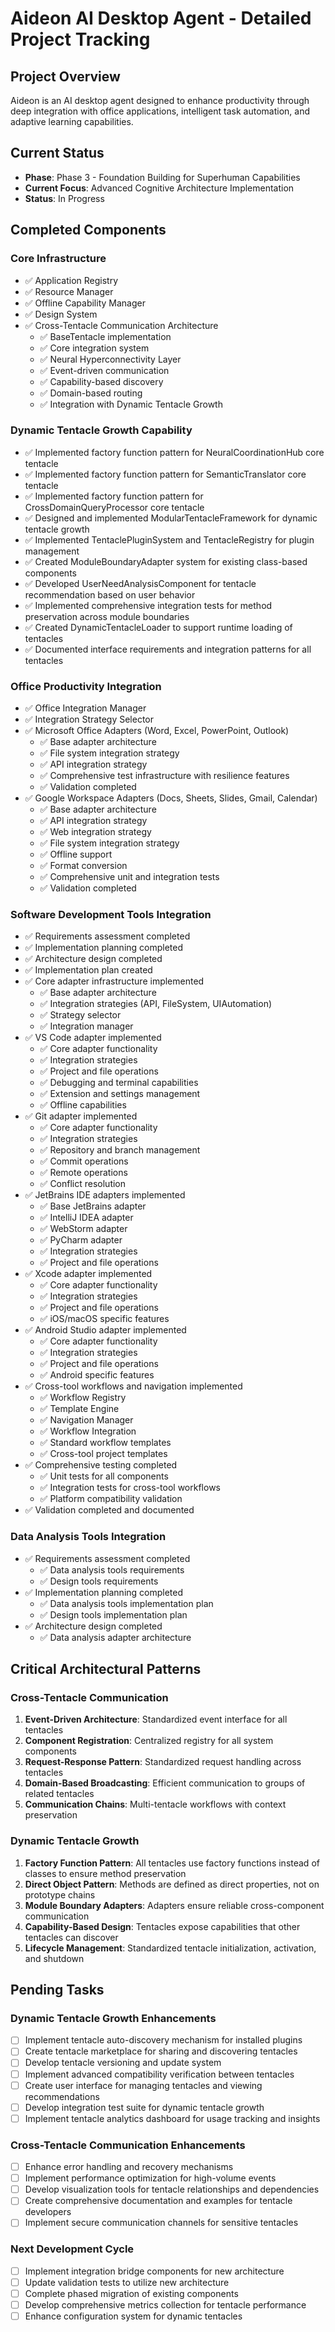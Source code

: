 # Aideon AI Desktop Agent - Detailed Project Tracking

## Project Overview
Aideon is an AI desktop agent designed to enhance productivity through deep integration with office applications, intelligent task automation, and adaptive learning capabilities.

## Current Status
- **Phase**: Phase 3 - Foundation Building for Superhuman Capabilities
- **Current Focus**: Advanced Cognitive Architecture Implementation
- **Status**: In Progress

## Completed Components

### Core Infrastructure
- ✅ Application Registry
- ✅ Resource Manager
- ✅ Offline Capability Manager
- ✅ Design System
- ✅ Cross-Tentacle Communication Architecture
  - ✅ BaseTentacle implementation
  - ✅ Core integration system
  - ✅ Neural Hyperconnectivity Layer
  - ✅ Event-driven communication
  - ✅ Capability-based discovery
  - ✅ Domain-based routing
  - ✅ Integration with Dynamic Tentacle Growth

### Dynamic Tentacle Growth Capability
- ✅ Implemented factory function pattern for NeuralCoordinationHub core tentacle
- ✅ Implemented factory function pattern for SemanticTranslator core tentacle
- ✅ Implemented factory function pattern for CrossDomainQueryProcessor core tentacle
- ✅ Designed and implemented ModularTentacleFramework for dynamic tentacle growth
- ✅ Implemented TentaclePluginSystem and TentacleRegistry for plugin management
- ✅ Created ModuleBoundaryAdapter system for existing class-based components
- ✅ Developed UserNeedAnalysisComponent for tentacle recommendation based on user behavior
- ✅ Implemented comprehensive integration tests for method preservation across module boundaries
- ✅ Created DynamicTentacleLoader to support runtime loading of tentacles
- ✅ Documented interface requirements and integration patterns for all tentacles

### Office Productivity Integration
- ✅ Office Integration Manager
- ✅ Integration Strategy Selector
- ✅ Microsoft Office Adapters (Word, Excel, PowerPoint, Outlook)
  - ✅ Base adapter architecture
  - ✅ File system integration strategy
  - ✅ API integration strategy
  - ✅ Comprehensive test infrastructure with resilience features
  - ✅ Validation completed
- ✅ Google Workspace Adapters (Docs, Sheets, Slides, Gmail, Calendar)
  - ✅ Base adapter architecture
  - ✅ API integration strategy
  - ✅ Web integration strategy
  - ✅ File system integration strategy
  - ✅ Offline support
  - ✅ Format conversion
  - ✅ Comprehensive unit and integration tests
  - ✅ Validation completed

### Software Development Tools Integration
- ✅ Requirements assessment completed
- ✅ Implementation planning completed
- ✅ Architecture design completed
- ✅ Implementation plan created
- ✅ Core adapter infrastructure implemented
  - ✅ Base adapter architecture
  - ✅ Integration strategies (API, FileSystem, UIAutomation)
  - ✅ Strategy selector
  - ✅ Integration manager
- ✅ VS Code adapter implemented
  - ✅ Core adapter functionality
  - ✅ Integration strategies
  - ✅ Project and file operations
  - ✅ Debugging and terminal capabilities
  - ✅ Extension and settings management
  - ✅ Offline capabilities
- ✅ Git adapter implemented
  - ✅ Core adapter functionality
  - ✅ Integration strategies
  - ✅ Repository and branch management
  - ✅ Commit operations
  - ✅ Remote operations
  - ✅ Conflict resolution
- ✅ JetBrains IDE adapters implemented
  - ✅ Base JetBrains adapter
  - ✅ IntelliJ IDEA adapter
  - ✅ WebStorm adapter
  - ✅ PyCharm adapter
  - ✅ Integration strategies
  - ✅ Project and file operations
- ✅ Xcode adapter implemented
  - ✅ Core adapter functionality
  - ✅ Integration strategies
  - ✅ Project and file operations
  - ✅ iOS/macOS specific features
- ✅ Android Studio adapter implemented
  - ✅ Core adapter functionality
  - ✅ Integration strategies
  - ✅ Project and file operations
  - ✅ Android specific features
- ✅ Cross-tool workflows and navigation implemented
  - ✅ Workflow Registry
  - ✅ Template Engine
  - ✅ Navigation Manager
  - ✅ Workflow Integration
  - ✅ Standard workflow templates
  - ✅ Cross-tool project templates
- ✅ Comprehensive testing completed
  - ✅ Unit tests for all components
  - ✅ Integration tests for cross-tool workflows
  - ✅ Platform compatibility validation
- ✅ Validation completed and documented

### Data Analysis Tools Integration
- ✅ Requirements assessment completed
  - ✅ Data analysis tools requirements
  - ✅ Design tools requirements
- ✅ Implementation planning completed
  - ✅ Data analysis tools implementation plan
  - ✅ Design tools implementation plan
- ✅ Architecture design completed
  - ✅ Data analysis adapter architecture

## Critical Architectural Patterns

### Cross-Tentacle Communication
1. **Event-Driven Architecture**: Standardized event interface for all tentacles
2. **Component Registration**: Centralized registry for all system components
3. **Request-Response Pattern**: Standardized request handling across tentacles
4. **Domain-Based Broadcasting**: Efficient communication to groups of related tentacles
5. **Communication Chains**: Multi-tentacle workflows with context preservation

### Dynamic Tentacle Growth
1. **Factory Function Pattern**: All tentacles use factory functions instead of classes to ensure method preservation
2. **Direct Object Pattern**: Methods are defined as direct properties, not on prototype chains
3. **Module Boundary Adapters**: Adapters ensure reliable cross-component communication
4. **Capability-Based Design**: Tentacles expose capabilities that other tentacles can discover
5. **Lifecycle Management**: Standardized tentacle initialization, activation, and shutdown

## Pending Tasks

### Dynamic Tentacle Growth Enhancements
- [ ] Implement tentacle auto-discovery mechanism for installed plugins
- [ ] Create tentacle marketplace for sharing and discovering tentacles
- [ ] Develop tentacle versioning and update system
- [ ] Implement advanced compatibility verification between tentacles
- [ ] Create user interface for managing tentacles and viewing recommendations
- [ ] Develop integration test suite for dynamic tentacle growth
- [ ] Implement tentacle analytics dashboard for usage tracking and insights

### Cross-Tentacle Communication Enhancements
- [ ] Enhance error handling and recovery mechanisms
- [ ] Implement performance optimization for high-volume events
- [ ] Develop visualization tools for tentacle relationships and dependencies
- [ ] Create comprehensive documentation and examples for tentacle developers
- [ ] Implement secure communication channels for sensitive tentacles

### Next Development Cycle
- [ ] Implement integration bridge components for new architecture
- [ ] Update validation tests to utilize new architecture
- [ ] Complete phased migration of existing components
- [ ] Develop comprehensive metrics collection for tentacle performance
- [ ] Enhance configuration system for dynamic tentacles
